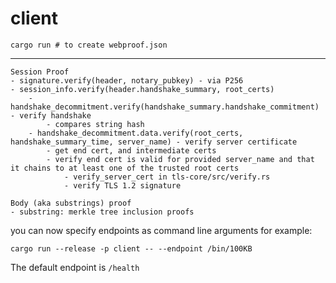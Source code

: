 # client

```shell
cargo run # to create webproof.json
```

---

```
Session Proof
- signature.verify(header, notary_pubkey) - via P256
- session_info.verify(header.handshake_summary, root_certs)
    - handshake_decommitment.verify(handshake_summary.handshake_commitment) - verify handshake
        - compares string hash
    - handshake_decommitment.data.verify(root_certs, handshake_summary_time, server_name) - verify server certificate
        - get end cert, and intermediate certs
        - verify end cert is valid for provided server_name and that it chains to at least one of the trusted root certs
            - verify_server_cert in tls-core/src/verify.rs
            - verify TLS 1.2 signature

Body (aka substrings) proof
- substring: merkle tree inclusion proofs
```


you can now specify endpoints as command line arguments for example:

```shell
cargo run --release -p client -- --endpoint /bin/100KB
```

The default endpoint is `/health`